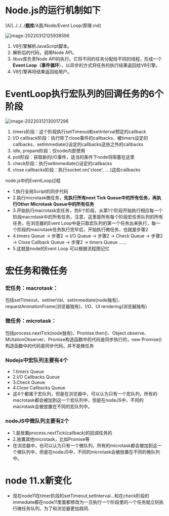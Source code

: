 # Node.js的运行机制如下

[A](../../../****题库****/A面/Node/Event Loop/原理.md)

![image-20220312125938596](https://chenjing-oss.oss-cn-hangzhou.aliyuncs.com/typora/image-20220312125938596.png)

1. V8引擎解析JavaScript脚本。
2. 解析后的代码，调用Node API。
3. libuv库负责Node API的执行。它将不同的任务分配给不同的线程，形成一个**Event Loop（事件循环**），以异步的方式将任务的执行结果返回给V8引擎。
4. V8引擎再将结果返回给用户。

# EventLoop执行宏队列的回调任务的6个阶段

![image-20220312130017296](https://chenjing-oss.oss-cn-hangzhou.aliyuncs.com/typora/image-20220312130017296.png)

1. timers阶段：这个阶段执行setTimeout和setInterval预定的callback
2. I/O callback阶段：执行除了close事件的callbacks、被timers设定的callbacks、setImmediate()设定的callbacks这些之外的callbacks
3. idle, prepare阶段：仅node内部使用
4. poll阶段：获取新的I/O事件，适当的条件下node将阻塞在这里
5. check阶段：执行setImmediate()设定的callbacks
6. close callbacks阶段：执行socket.on('close', ....)这些callbacks

node.js中的EventLoop过程

- 1.执行全局Script的同步代码
- 2.执行microtask微任务，**先执行所有next Tick  Queue中的所有任务，再执行Other Microtask Queue中的所有任务**
- 3.开始执行macrotask宏任务，共6个阶段，从第1个阶段开始执行相应每一个阶段macrotask中的所有任务，注意，这里是所有每个阶段宏任务队列的所有任务，在浏览器的Event Loop中是只取宏队列的第一个任务出来执行，每一个阶段的macrotask任务执行完毕后，开始执行微任务，也就是步骤2
- 4.timers Queue -> 步骤2 -> I/O Queue -> 步骤2 -> Check Queue -> 步骤2 -> Close Callback Queue -> 步骤2 -> timers Queue ......
- 5.这就是node的Event Loop  可以根据流程图记忆

# 宏任务和微任务

### 宏任务：macrotask：

包括setTimeout、setInerVal、setImmediate(node独有)、requestAnimationFrame(浏览器独有)、I/O、UI rendering(浏览器独有)

### 微任务：microtask：

包括process.nextTick(node独有)、Promise.then()、Object.observe、MUtationObserver、Promise构造函数中的代码是同步执行的，new Promise()构造函数中的代码是同步代码，并不是微任务



### Nodejs中宏队列主要有4个

- 1.timers Queue
- 2.I/O Callbacks Queue
- 3.Check Queue
- 4.Close Callbacks Queue
- 这4个都属于宏队列，但是在浏览器中，可以认为只有一个宏队列，所有的macrotask都会被加到这一个宏队列中，但是在nodeJS中，不同的macrotask会被放置在不同的宏队列中。

### nodeJS中微队列主要有2个

- 1.是放置process.nextTick(callback)的回调任务的
- 2.放置其他microtask，比如Promise等
- 在浏览器中，也可以认为只有一个微队列，所有的microtask都会被加到这一个微队列中，但是在nodeJS中，不同的microtask会被放置在不同的微队列中。

# node 11.x新变化

- 现在node11在timer阶段的setTimeout,setInterval...和在check阶段的immediate都在node11里面都修改为一旦执行一个阶段里的一个任务就立刻执行微任务队列。为了和浏览器更加趋同.
